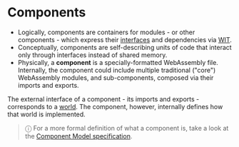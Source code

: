 # Components

* Logically, components are containers for modules - or other components - which express their [interfaces](./interfaces.md) and dependencies via [WIT](./wit.md).
* Conceptually, components are self-describing units of code that interact only through interfaces instead of shared memory.
* Physically, a **component** is a specially-formatted WebAssembly file. Internally, the component could include multiple traditional ("core") WebAssembly modules, and sub-components, composed via their imports and exports.

The external interface of a component - its imports and exports - corresponds to a [world](./worlds.md). The component, however, internally defines how that world is implemented.

> ⓘ For a more formal definition of what a component is, take a look at the [Component Model specification](https://github.com/WebAssembly/component-model).
